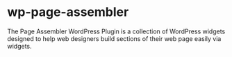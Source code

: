 # wp-page-assembler
The Page Assembler WordPress Plugin is a collection of WordPress widgets designed to help web designers build sections of their web page easily via widgets.

